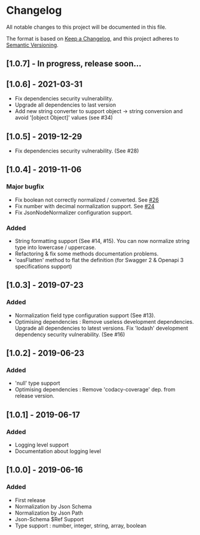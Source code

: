 # Changelog
All notable changes to this project will be documented in this file.

The format is based on [Keep a Changelog](https://keepachangelog.com/en/1.0.0/),
and this project adheres to [Semantic Versioning](https://semver.org/spec/v2.0.0.html).

## [1.0.7] - In progress, release soon...

## [1.0.6] - 2021-03-31
- Fix dependencies security vulnerability.
- Upgrade all dependencies to last version
- Add new string converter to support object -> string conversion and avoid '[object Object]' values (see #34)

## [1.0.5] - 2019-12-29
- Fix dependencies security vulnerability. (See #28)

## [1.0.4] - 2019-11-06

### Major bugfix
- Fix boolean not correctly normalized / converted. 
  See [#26](https://github.com/benjamin-allion/json-node-normalizer/issues/26)
- Fix number with decimal normalization support. See [#24](https://github.com/benjamin-allion/json-node-normalizer/issues/24)
- Fix JsonNodeNormalizer configuration support.

### Added
- String formatting support (See #14, #15).
  You can now normalize string type into lowercase / uppercase.
- Refactoring & fix some methods documentation problems.
- 'oasFlatten' method to flat the definition (for Swagger 2 & Openapi 3 specifications support)

## [1.0.3] - 2019-07-23
### Added
- Normalization field type configuration support (See #13).
- Optimising dependencies :
  Remove useless development dependencies.
  Upgrade all dependencies to latest versions.
  Fix 'lodash' development dependency security vulnerability. (See #16)

## [1.0.2] - 2019-06-23
### Added
- 'null' type support
- Optimising dependencies :
  Remove 'codacy-coverage' dep. from release version.

## [1.0.1] - 2019-06-17
### Added
- Logging level support
- Documentation about logging level

## [1.0.0] - 2019-06-16
### Added
- First release
- Normalization by Json Schema
- Normalization by Json Path
- Json-Schema $Ref Support
- Type support : number, integer, string, array, boolean
